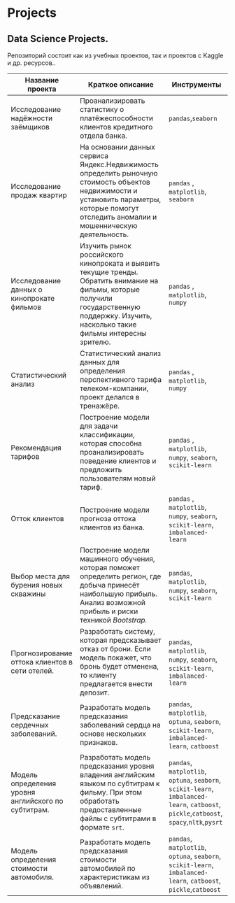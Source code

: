 # Projects
## Data Science Projects.

Репозиторий состоит как из учебных проектов, так и проектов с Kaggle и др. ресурсов..

| Название проекта  | Краткое описание | Инструменты |
|--|--|--|
Исследование надёжности заёмщиков | Проанализировать статистику о платёжеспособности клиентов кредитного отдела банка. | `pandas`,`seaborn` |
Исследование продаж квартир | На основании данных сервиса Яндекс.Недвижимость определить рыночную стоимость объектов недвижимости и установить параметры, которые помогут отследить аномалии и мошенническую деятельность. | `pandas` , `matplotlib`, `seaborn`|
Исследование данных о кинопрокате фильмов | Изучить рынок российского кинопроката и выявить текущие тренды. Обратить внимание на фильмы, которые получили государственную поддержку. Изучить, насколько такие фильмы интересны зрителю. | `pandas` , `matplotlib`, `numpy`|
Статистический анализ | Статистический анализ данных для определения перспективного тарифа телеком-компании, проект делался в тренажёре. | `pandas` , `matplotlib`, `numpy`|
Рекомендация тарифов | Построение модели для задачи классификации, которая способна проанализировать поведение клиентов и предложить пользователям новый тариф. | `pandas` , `matplotlib`, `numpy`, `seaborn`, `scikit-learn`|
Отток клиентов | Построение модели прогноза оттока клиентов из банка. | `pandas` , `matplotlib`, `numpy`, `seaborn`, `scikit-learn`, `imbalanced-learn`|
Выбор места для бурения новых скважины | Построение модели машинного обучения, которая поможет определить регион, где добыча принесёт наибольшую прибыль. Анализ возможной прибыль и риски техникой _Bootstrap._ | `pandas`, `matplotlib`, `numpy`, `seaborn`, `scikit-learn`|
Прогнозирование оттока клиентов в сети отелей. | Разработать систему, которая предсказывает отказ от брони. Если модель покажет, что бронь будет отменена, то клиенту предлагается внести депозит. | `pandas`, `matplotlib`, `numpy`, `seaborn`, `scikit-learn`, `imbalanced-learn`|
Предсказание сердечных заболеваний. | Разработать модель предсказания заболеваний сердца на основе нескольких признаков. | `pandas`, `matplotlib`, `optuna`, `seaborn`, `scikit-learn`, `imbalanced-learn`, `catboost`|
Модель определения уровня английского по субтитрам. | Разработать модель предсказания уровня владения английским языком по субтитрам к фильму. При этом обработать предоставленные файлы с субтитрами в формате `srt`. | `pandas`, `matplotlib`, `optuna`, `seaborn`, `scikit-learn`, `imbalanced-learn`, `catboost`, `pickle`,`catboost`, `spacy`,`nltk`,`pysrt`|
Модель определения стоимости автомобиля. | Разработать модель предсказания стоимости автомобилей по характеристикам из объявлений. | `pandas`, `matplotlib`, `optuna`, `seaborn`, `scikit-learn`, `imbalanced-learn`, `catboost`, `pickle`,`catboost`|
